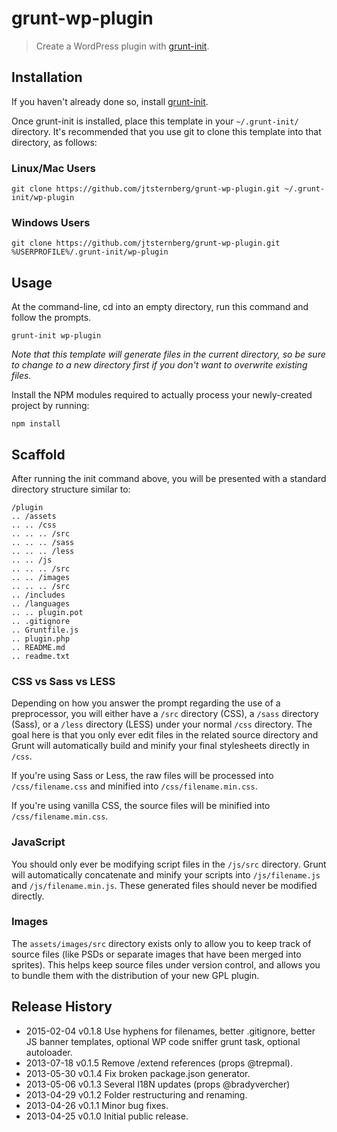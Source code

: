 # grunt-wp-plugin

> Create a WordPress plugin with [grunt-init][].

[grunt-init]: http://gruntjs.com/project-scaffolding

## Installation
If you haven't already done so, install [grunt-init][].

Once grunt-init is installed, place this template in your `~/.grunt-init/` directory. It's recommended that you use git to clone this template into that directory, as follows:

### Linux/Mac Users

```
git clone https://github.com/jtsternberg/grunt-wp-plugin.git ~/.grunt-init/wp-plugin
```

### Windows Users

```
git clone https://github.com/jtsternberg/grunt-wp-plugin.git %USERPROFILE%/.grunt-init/wp-plugin
```

## Usage

At the command-line, cd into an empty directory, run this command and follow the prompts.

```
grunt-init wp-plugin
```

_Note that this template will generate files in the current directory, so be sure to change to a new directory first if you don't want to overwrite existing files._

Install the NPM modules required to actually process your newly-created project by running:

```
npm install
```

## Scaffold

After running the init command above, you will be presented with a standard directory structure similar to:

    /plugin
    .. /assets
    .. .. /css
    .. .. .. /src
    .. .. .. /sass
    .. .. .. /less
    .. .. /js
    .. .. .. /src
    .. .. /images
    .. .. .. /src
    .. /includes
    .. /languages
    .. .. plugin.pot
    .. .gitignore
    .. Gruntfile.js
    .. plugin.php
    .. README.md
    .. readme.txt

### CSS vs Sass vs LESS

Depending on how you answer the prompt regarding the use of a preprocessor, you will either have a `/src` directory (CSS), a `/sass` directory (Sass), or a `/less` directory (LESS) under your normal `/css` directory.  The goal here is that you only ever edit files in the related source directory and Grunt will automatically build and minify your final stylesheets directly in `/css`.

If you're using Sass or Less, the raw files will be processed into `/css/filename.css` and minified into `/css/filename.min.css`.

If you're using vanilla CSS, the source files will be minified into `/css/filename.min.css`.

### JavaScript

You should only ever be modifying script files in the `/js/src` directory.  Grunt will automatically concatenate and minify your scripts into `/js/filename.js` and `/js/filename.min.js`.  These generated files should never be modified directly.

### Images

The `assets/images/src` directory exists only to allow you to keep track of source files (like PSDs or separate images that have been merged into sprites).  This helps keep source files under version control, and allows you to bundle them with the distribution of your new GPL plugin.

## Release History

* 2015-02-04   v0.1.8   Use hyphens for filenames, better .gitignore, better JS banner templates, optional WP code sniffer grunt task, optional autoloader.
* 2013-07-18   v0.1.5   Remove /extend references (props @trepmal).
* 2013-05-30   v0.1.4   Fix broken package.json generator.
* 2013-05-06   v0.1.3   Several I18N updates (props @bradyvercher)
* 2013-04-29   v0.1.2   Folder restructuring and renaming.
* 2013-04-26   v0.1.1   Minor bug fixes.
* 2013-04-25   v0.1.0   Initial public release.
